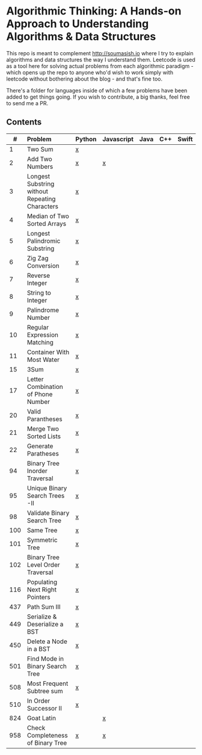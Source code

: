 # Algorithmic Thinking: A Hands-on Approach to Understanding Algorithms & Data Structures 

This repo is meant to complement http://soumasish.io where I try to explain algorithms and data structures the way I understand them. Leetcode is used as a tool here for solving actual problems from each algorithmic paradigm - which opens up the repo to anyone who'd wish to work simply with leetcode without bothering about the blog - and that's fine too.

 There's a folder for languages inside of which a few problems have been added to get things going. If you wish to contribute, a big thanks, feel free to send me a PR.

## Contents

| # | Problem |Python  | Javascript | Java | C++ | Swift |
|---|:--------|:-----------|:-----|:----|:-------|:------|
| 1 |Two Sum |[x](https://github.com/soumasish/leetcodely/blob/master/python/add_two_numbers.py)| | |
| 2 |Add Two Numbers |[x](https://github.com/soumasish/leetcode/blob/master/leetcode/add_two_numbers.py)|[x](https://github.com/soumasish/leetcodely/blob/master/javascript/addTwoNumbers.js)| | | 
| 3 |Longest Substring without Repeating Characters |[x](https://github.com/soumasish/leetcode/blob/master/leetcode/longest_substring_without_repeating_characters.py) | | | |
| 4 |Median of Two Sorted Arrays |[x](https://github.com/soumasish/leetcode/blob/master/leetcode/median_of_two_sorted_arrays.py) | | | |
| 5 |Longest Palindromic Substring |[x](https://github.com/soumasish/leetcode/blob/master/leetcode/longest_palindromic_substring.py) | | | |
| 6 |Zig Zag Conversion |[x](https://github.com/soumasish/leetcode/blob/master/leetcode/zig_zag_conversion.py) | | | |
| 7 |Reverse Integer |[x](https://github.com/soumasish/leetcode/blob/master/leetcode/reverse_integer.py) | | | |
| 8 |String to Integer |[x](https://github.com/soumasish/leetcode/blob/master/leetcode/string_to_integer.py) | | | |
| 9 |Palindrome Number |[x](https://github.com/soumasish/leetcode/blob/master/leetcode/palindrome_number.py) | | | |
| 10 |Regular Expression Matching |[x](https://github.com/soumasish/leetcode/blob/master/leetcode/regular_expression_matching.py) | | | |
| 11 |Container With Most Water |[x](https://github.com/soumasish/leetcode/blob/master/leetcode/container_with_most_water.py) | | | |
| 15 |3Sum |[x](https://github.com/soumasish/leetcode/blob/master/leetcode/3sum.py) | | | |
| 17 |Letter Combination of Phone Number|[x](https://github.com/soumasish/leetcode/blob/master/leetcode/letter_combinations_of_a_phone_number.py) | | | |
| 20 |Valid Parantheses |[x](https://github.com/soumasish/leetcode/blob/master/leetcode/valid_parantheses.py) | | | |
| 21 |Merge Two Sorted Lists |[x](https://github.com/soumasish/leetcode/blob/master/leetcode/merge_two_sorted_lists.py) | | | |
| 22 |Generate Paratheses|[x](https://github.com/soumasish/leetcode/blob/master/leetcode/generate_parantheses.py) | | | |
| 94 |Binary Tree Inorder Traversal |[x](https://github.com/soumasish/leetcode/blob/master/leetcode/binary_tree_inorder_traversal.py) | | | |
| 95 |Unique Binary Search Trees -II |[x](https://github.com/soumasish/leetcode/blob/master/leetcode/unique_binary_search_trees_ii.py) | | | |
| 98 |Validate Binary Search Tree |[x](https://github.com/soumasish/leetcode/blob/master/leetcode/validate_binary_search_tree.py) | | | |
| 100 |Same Tree |[x](https://github.com/soumasish/leetcode/blob/master/leetcode/same_tree.py) | | | |
| 101 |Symmetric Tree |[x](https://github.com/soumasish/leetcode/blob/master/leetcode/symmetric_tree.py)| | | |
| 102 |Binary Tree Level Order Traversal |[x](https://github.com/soumasish/leetcode/blob/master/leetcode/binary_tree_level_order_traversal.py) | | | |
| 116 |Populating Next Right Pointers |[x](https://github.com/soumasish/leetcode/blob/master/leetcode/populating_next_right_pointers_in_each_node.py) | | | |
| 437 |Path Sum III |[x](https://github.com/soumasish/leetcode/blob/master/leetcode/path_sum_iii.py) | | | |
| 449 |Serialize & Deserialize a BST |[x](https://github.com/soumasish/leetcode/blob/master/leetcode/serailize_and_deserialize_bst.py) | | | |
| 450 |Delete a Node in a BST |[x](https://github.com/soumasish/leetcode/blob/master/leetcode/delete_node_in_binary_search_tree.py) | | | |
| 501 |Find Mode in Binary Search Tree |[x](https://github.com/soumasish/leetcode/blob/master/leetcode/find_mode_in_binary_search_tree.py) | | | |
| 508 |Most Frequent Subtree sum|[x](https://github.com/soumasish/leetcode/blob/master/leetcode/most_frequent_subtree_sum.py) | | | |
| 510 |In Order Successor II|[x](https://github.com/soumasish/leetcode/blob/master/leetcode/inorder_successor_ii) | | | |
| 824 |Goat Latin| |[x](https://github.com/soumasish/leetcodely/blob/master/javascript/goatLatin.js) | | |
| 958 |Check Completeness of Binary Tree|[x](https://github.com/soumasish/leetcodely/blob/master/python/check_completeness_of_binary_tree.py)|[x](https://github.com/soumasish/leetcodely/blob/master/javascript/checkCompletenessOfBinaryTree.js) | | |


